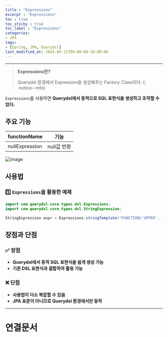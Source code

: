 ```yaml
---
title : "Expressions"
excerpt : "Expressions"
toc : true
toc_sticky : true
toc_label : "Expressions"
categories:
- JPA
tags:
- [Spring, JPA, Querydsl]
last_modified_at: 2024-05-11T08:00:00-10:00:00
---
```

  
---
  
> **Expressions란?**  
>
>  Querydsl 환경에서 Expression을 생성해주는 Factory Class이다. 
{: .notice--info}  

  `Expressions`를 사용하면 **Querydsl에서 동적으로 SQL 표현식을 생성하고 조작할 수 있다.**
  
## 주요 기능
  
| functionName   | 기능       |
| -------------- | -------- |
| nullExpression | null값 반환 |
  
![image](../../assets/images/ExpressionsStructure.png)
  
## 사용법
  
### 1️⃣ `Expressions`을 활용한 예제
  
```java
import com.querydsl.core.types.dsl.Expressions;
import com.querydsl.core.types.dsl.StringExpression;

StringExpression expr = Expressions.stringTemplate("FUNCTION('UPPER', {0})", "test");
```
  
## 장점과 단점
  
### ✅ 장점
- **Querydsl에서 동적 SQL 표현식을 쉽게 생성 가능**  
- **기존 DSL 표현식과 결합하여 활용 가능**  
  
### ❌ 단점
- **사용법이 다소 복잡할 수 있음**  
- **JPA 표준이 아니므로 Querydsl 환경에서만 동작**  

---
  
# 연결문서
